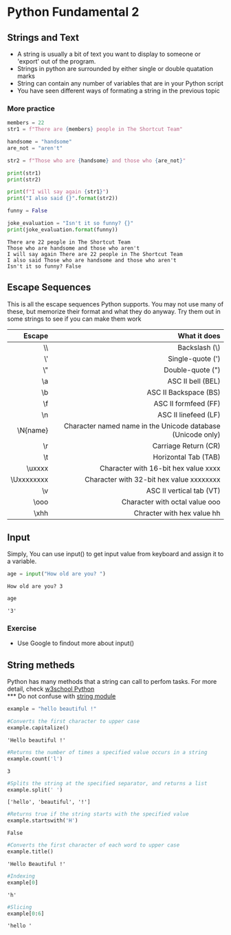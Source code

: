 
# Python Fundamental 2
## Strings and Text

- A string is usually a bit of text you want to display to someone or 'export' out of the program.
- Strings in python are surrounded by either single or double quatation marks
- String can contain any number of variables that are in your Python script
- You have seen different ways of formating a string in the previous topic

### More practice


```python
members = 22
str1 = f"There are {members} people in The Shortcut Team"

handsome = "handsome"
are_not = "aren't"

str2 = f"Those who are {handsome} and those who {are_not}"

print(str1)
print(str2)

print(f"I will say again {str1}")
print("I also said {}".format(str2))

funny = False

joke_evaluation = "Isn't it so funny? {}"
print(joke_evaluation.format(funny))
```

    There are 22 people in The Shortcut Team
    Those who are handsome and those who aren't
    I will say again There are 22 people in The Shortcut Team
    I also said Those who are handsome and those who aren't
    Isn't it so funny? False


## Escape Sequences

This is all the escape sequences Python supports. You may not use many of these, but memorize their format and what they do anyway. Try them out in some strings to see if you can make them work


| Escape | What it does |  
|-------:|-------------:|
|\\\ | Backslash (\\) |
|\\' | Single-quote (\') |
|\\" | Double-quote (\") |
|\\a | ASC II bell (BEL) |
|\\b | ASC II Backspace (BS) |
|\\f | ASC II formfeed (FF) |
|\\n | ASC II linefeed (LF) |
|\\N{name} | Character named name in the Unicode database (Unicode only) |
|\\r | Carriage Return (CR) |
|\\t | Horizontal Tab (TAB) |
|\\uxxxx | Character with 16-bit hex value xxxx |
|\\Uxxxxxxxx| Character with 32-bit hex value xxxxxxxx |
|\\v | ASC II vertical tab (VT) |
|\\ooo | Character with octal value ooo|
|\\xhh | Chracter with hex value hh|

## Input
Simply, You can use input() to get input value from keyboard and assign it to a variable.



```python
age = input("How old are you? ")
```

    How old are you? 3



```python
age
```




    '3'



### Exercise
- Use Google to findout more about input()

## String metheds
Python has many methods that a string can call to perfom tasks. For more detail, check [w3school Python](https://www.w3schools.com/python/python_ref_string.asp)  
*** Do not confuse with [string module](https://docs.python.org/3/library/string.html)


```python
example = "hello beautiful !"
```


```python
#Converts the first character to upper case
example.capitalize()
```




    'Hello beautiful !'




```python
#Returns the number of times a specified value occurs in a string
example.count('l')
```




    3




```python
#Splits the string at the specified separator, and returns a list
example.split(' ')
```




    ['hello', 'beautiful', '!']




```python
#Returns true if the string starts with the specified value
example.startswith('H')
```




    False




```python
#Converts the first character of each word to upper case
example.title()
```




    'Hello Beautiful !'




```python
#Indexing
example[0]
```




    'h'




```python
#Slicing
example[0:6]
```




    'hello '




```python

```
